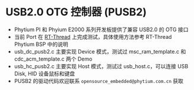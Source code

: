 # USB2.0 OTG 控制器 (PUSB2)

- Phytium PI 和 Phyium E2000 系列开发板提供了兼容 USB2.0 的 OTG 接口
- 当前 Port 在 [RT-Thread](https://github.com/RT-Thread/rt-thread/tree/master/bsp/phytium) 上完成测试，具体使用方法参考 RT-Thread Phytium BSP 中的说明 
- usb_dc_pusb2.c 主要实现 Device 模式，测试过 msc_ram_template.c 和 cdc_acm_template.c 两个 Demo
- usb_hc_pusb2.c 主要实现 Host 模式，测试过 usb_host.c，可以连接 USB Disk, HID 设备鼠标和键盘
- PUSB2 的驱动代码欢迎联系 `opensource_embedded@phytium.com.cn` 获取